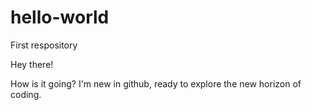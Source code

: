 # hello-world
First respository

Hey there!

How is it going?
I'm new in github, ready to explore the new horizon of coding.
